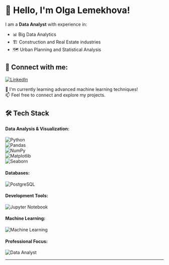# 👋 Hello, I'm Olga Lemekhova!  

I am a **Data Analyst** with experience in:  
- 📊 Big Data Analytics  
- 🏗️ Construction and Real Estate industries  
- 🗺️ Urban Planning and Statistical Analysis  

## 🔗 Connect with me:  
[![LinkedIn](https://img.shields.io/badge/LinkedIn-Profile-blue?style=flat-square&logo=linkedin&logoColor=white)](https://www.linkedin.com/in/olga-lemekhova/)  

🌱 I'm currently learning advanced machine learning techniques!  
📫 Feel free to connect and explore my projects.  

## 🛠️ Tech Stack  

#### **Data Analysis & Visualization:**  
![Python](https://img.shields.io/badge/Python-3776AB?style=flat-square&logo=python&logoColor=white)  
![Pandas](https://img.shields.io/badge/Pandas-150458?style=flat-square&logo=pandas&logoColor=white)  
![NumPy](https://img.shields.io/badge/NumPy-013243?style=flat-square&logo=numpy&logoColor=white)  
![Matplotlib](https://img.shields.io/badge/Matplotlib-3776AB?style=flat-square&logo=python&logoColor=white)  
![Seaborn](https://img.shields.io/badge/Seaborn-3776AB?style=flat-square&logo=python&logoColor=white)  

#### **Databases:**  
![PostgreSQL](https://img.shields.io/badge/PostgreSQL-336791?style=flat-square&logo=postgresql&logoColor=white)  

#### **Development Tools:**  
![Jupyter Notebook](https://img.shields.io/badge/Jupyter-F37626?style=flat-square&logo=jupyter&logoColor=white)  

#### **Machine Learning:**  
![Machine Learning](https://img.shields.io/badge/Machine%20Learning-FF6F00?style=flat-square&logo=python&logoColor=white)  

#### **Professional Focus:**  
![Data Analyst](https://img.shields.io/badge/Data%20Analyst-3776AB?style=flat-square&logo=databricks&logoColor=white)  

---


<!--
**Lemekhova/Lemekhova** is a ✨ _special_ ✨ repository because its `README.md` (this file) appears on your GitHub profile.

Here are some ideas to get you started:

- 🔭 I’m currently working on ...
- 🌱 I’m currently learning ...
- 👯 I’m looking to collaborate on ...
- 🤔 I’m looking for help with ...
- 💬 Ask me about ...
- 📫 How to reach me: ...
- 😄 Pronouns: ...
- ⚡ Fun fact: ...
-->
